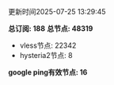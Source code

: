 更新时间2025-07-25 13:29:45

**总订阅: 188**
**总节点: 48319**
- vless节点: 22342
- hysteria2节点: 8

**google ping有效节点: 16**
